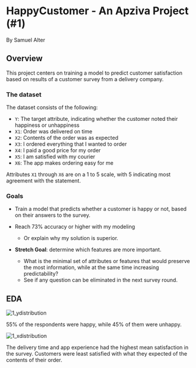 # HappyCustomer - An Apziva Project (#1)
By Samuel Alter

## Overview
This project centers on training a model to predict customer satisfaction based on results of a customer survey from a delivery company. 

### The dataset
The dataset consists of the following:
* `Y`: The target attribute, indicating whether the customer noted their happiness or unhappiness
* `X1`: Order was delivered on time
* `X2`: Contents of the order was as expected
* `X3`: I ordered everything that I wanted to order
* `X4`: I paid a good price for my order
* `X5`: I am satisfied with my courier
* `X6`: The app makes ordering easy for me

Attributes `X1` through `X6` are on a 1 to 5 scale, with 5 indicating most agreement with the statement.

### Goals
* Train a model that predicts whether a customer is happy or not, based on their answers to the survey. 
* Reach 73% accuracy or higher with my modeling
  * Or explain why my solution is superior.

* **Stretch Goal**: determine which features are more important.
  * What is the minimal set of attributes or features that would preserve the most information, while at the same time increasing predictability?
  * See if any question can be eliminated in the next survey round.
 
## EDA
![1_ydistribution](https://github.com/sralter/UP2IqAzAWrVBrULk/assets/25013680/4ebc9726-9dbe-4909-82c2-a8d40d827796)

55% of the respondents were happy, while 45% of them were unhappy.

![1_xdistribution](https://github.com/sralter/UP2IqAzAWrVBrULk/assets/25013680/afc14797-e4f7-4145-a422-f77a9c3d6b30)

The delivery time and app experience had the highest mean satisfaction in the survey. Customers were least satisfied with what they expected of the contents of their order.
